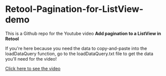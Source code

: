 # Retool-Pagination-for-ListView-demo

This is a Github repo for the Youtube video **Add pagination to a ListView in Retool**

If you're here because you need the data to copy-and-paste into the loadDataQuery function, go to the loadDataQuery.txt file to get the data you'll need for the video!

[Click here to see the video](https://www.youtube.com/watch?v=jo3Ckijh47c)
